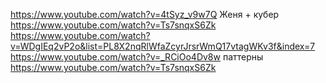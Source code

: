 https://www.youtube.com/watch?v=4tSyz_v9w7Q  Женя + кубер  
https://www.youtube.com/watch?v=Ts7snqxS6Zk  
https://www.youtube.com/watch?v=WDgIEq2vP2o&list=PL8X2nqRlWfaZcyrJrsrWmQ17vtagWKv3f&index=7  
https://www.youtube.com/watch?v=_RCiOo4Dv8w  паттерны  
https://www.youtube.com/watch?v=Ts7snqxS6Zk  
